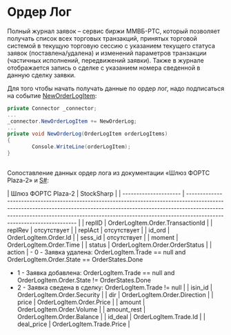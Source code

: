 # Ордер Лог

Полный журнал заявок – сервис биржи ММВБ\-РТС, который позволяет получать список всех торговых транзакций, принятых торговой системой в текущую торговую сессию с указанием текущего статуса заявок (поставлена\/удалена) и изменений параметров транзакции (частичных исполнений, передвижений заявки). Также в журнале отображается запись о сделке с указанием номера сведенной в данную сделку заявки.

Для того чтобы начать получать данные по ордер лог, надо подписаться на событие [NewOrderLogItem](xref:StockSharp.Algo.Connector.NewOrderLogItem):

```cs
private Connector _connector;
...
_connector.NewOrderLogItem += NewOrderLog;
...
private void NewOrderLog(OrderLogItem orderLogItems)
{
		Console.WriteLine(orderLogItem);                
}
		
```

Сопоставление данных ордер лога из документации «Шлюз ФОРТС Plaza\-2» и [S\#](StockSharpAbout.md):

| Шлюз ФОРТС Plaza\-2
 | StockSharp
                                                                                                                                                                                                                                                                     |
| --------------------- | -------------------------------------------------------------------------------------------------------------------------------------------------------------------------------------------------------------------------------------------------------------------------------- |
| replID
              | OrderLogItem.Order.TransactionId
                                                                                                                                                                                                                                               |
| replRev
             | отсутствует
                                                                                                                                                                                                                                                                    |
| replAct
             | отсутствует
                                                                                                                                                                                                                                                                    |
| id\_ord
             | OrderLogItem.Order.Id
                                                                                                                                                                                                                                                          |
| sess\_id
            | отсутствует
                                                                                                                                                                                                                                                                    |
| moment
              | OrderLogItem.Order.Time
                                                                                                                                                                                                                                                        |
| status
              | OrderLogItem.Order.OrderStatus
                                                                                                                                                                                                                                                 |
| action
              | - 0 \- Заявка удалена: OrderLogItem.Trade \=\= null and OrderLogItem.Order.State \=\= OrderStates.Done
- 1 \- Заявка добавлена: OrderLogItem.Trade \=\= null and OrderLogItem.Order.State \!\= OrderStates.Done
- 2 \- Заявка сведена в сделку: OrderLogItem.Trade \!\= null
 |
| isin\_id
            | OrderLogItem.Order.Security
                                                                                                                                                                                                                                                    |
| dir
                 | OrderLogItem.Order.Direction
                                                                                                                                                                                                                                                   |
| price
               | OrderLogItem.Order.Price
                                                                                                                                                                                                                                                       |
| amount
              | OrderLogItem.Order.Volume
                                                                                                                                                                                                                                                      |
| amount\_rest
        | OrderLogItem.Order.Balance
                                                                                                                                                                                                                                                     |
| id\_deal
            | OrderLogItem.Trade.Id
                                                                                                                                                                                                                                                          |
| deal\_price
         | OrderLogItem.Trade.Price
                                                                                                                                                                                                                                                       |
